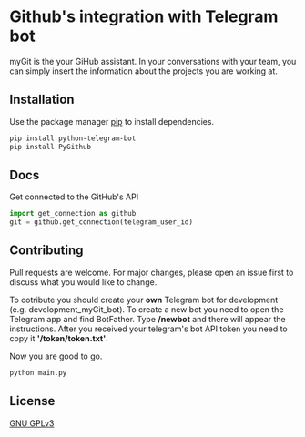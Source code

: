 # Github's integration with Telegram bot

myGit is the your GiHub assistant. In your conversations with your team, you can simply insert the information about the projects you are working at. 

## Installation

Use the package manager [pip](https://pip.pypa.io/en/stable/) to install dependencies.

```bash
pip install python-telegram-bot
pip install PyGithub
```

## Docs

Get connected to the GitHub's API
```python
import get_connection as github
git = github.get_connection(telegram_user_id)
```

## Contributing
Pull requests are welcome. For major changes, please open an issue first to discuss what you would like to change.

To cotribute you should create your **own** Telegram bot for development (e.g. development_myGit_bot). To create a new bot you need to open the Telegram app and find BotFather. Type **/newbot** and there will appear the instructions. After you received your telegram's bot API token you need to copy it **'/token/token.txt'**.

Now you are good to go.

```python
python main.py
```

## License
[GNU GPLv3](https://choosealicense.com/licenses/gpl-3.0/)
